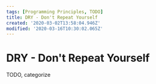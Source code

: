 ```yaml
---
tags: [Programming Principles, TODO]
title: DRY - Don't Repeat Yourself
created: '2020-03-02T13:58:04.946Z'
modified: '2020-03-16T10:30:02.065Z'
---
```


# DRY - Don't Repeat Yourself

TODO, categorize
